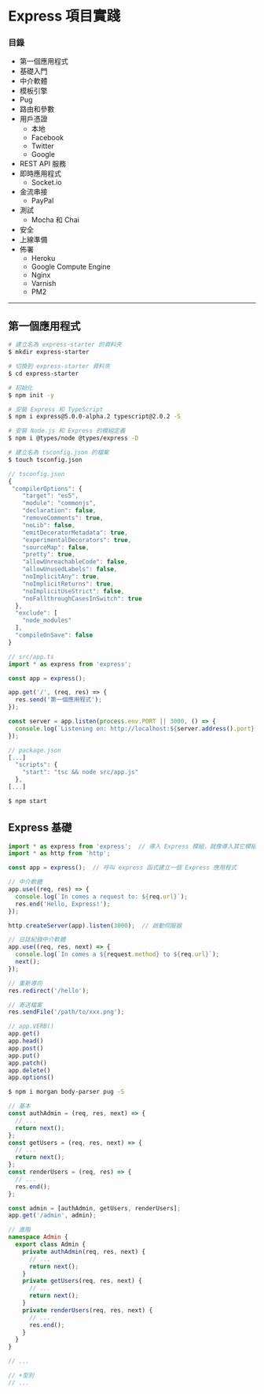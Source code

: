 # Express 項目實踐

### 目錄
* 第一個應用程式
* 基礎入門
* 中介軟體
* 模板引擎
 * Pug
* 路由和參數
* 用戶憑證
  * 本地
  * Facebook
  * Twitter
  * Google
* REST API 服務
* 即時應用程式
  * Socket.io
* 金流串接
  * PayPal
* 測試
  * Mocha 和 Chai
* 安全
* 上線準備
* 佈署
  * Heroku
  * Google Compute Engine
  * Nginx
  * Varnish
  * PM2

***

## 第一個應用程式

```bash
# 建立名為 express-starter 的資料夾
$ mkdir express-starter

# 切換到 express-starter 資料夾
$ cd express-starter
```
```bash
# 初始化
$ npm init -y
```
```bash
# 安裝 Express 和 TypeScript
$ npm i express@5.0.0-alpha.2 typescript@2.0.2 -S

# 安裝 Node.js 和 Express 的模組定義
$ npm i @types/node @types/express -D
```
```bash
# 建立名為 tsconfig.json 的檔案
$ touch tsconfig.json
```
```js
// tsconfig.json
{
 "compilerOptions": {
    "target": "es5",
    "module": "commonjs",
    "declaration": false,
    "removeComments": true,
    "noLib": false,
    "emitDecoratorMetadata": true,
    "experimentalDecorators": true,
    "sourceMap": false,
    "pretty": true,
    "allowUnreachableCode": false,
    "allowUnusedLabels": false,
    "noImplicitAny": true,
    "noImplicitReturns": true,
    "noImplicitUseStrict": false,
    "noFallthroughCasesInSwitch": true
  },
  "exclude": [
    "node_modules"
  ],
  "compileOnSave": false
}
```
```ts
// src/app.ts
import * as express from 'express';

const app = express();

app.get('/', (req, res) => {
  res.send('第一個應用程式'); 
});

const server = app.listen(process.env.PORT || 3000, () => {
  console.log(`Listening on: http://localhost:${server.address().port}.`);
});
```
```js
// package.json
[...]
  "scripts": {
    "start": "tsc && node src/app.js"
  },
[...]
```
```bash
$ npm start
```

## Express 基礎

```ts
import * as express from 'express';  // 導入 Express 模組，就像導入其它模組一樣
import * as http from 'http';

const app = express();  // 呼叫 express 函式建立一個 Express 應用程式

// 中介軟體
app.use((req, res) => {
  console.log(`In comes a request to: ${req.url}`);
  res.end('Hello, Express!');
});

http.createServer(app).listen(3000);  // 啟動伺服器
```

```ts
// 日誌紀錄中介軟體
app.use((req, res, next) => {
  console.log(`In comes a ${request.method} to ${req.url}`);
  next();
});
```

```ts
// 重新導向
res.redirect('/hello');
```

```ts
// 寄送檔案
res.sendFile('/path/to/xxx.png');
```

```ts
// app.VERB()
app.get()
app.head()
app.post()
app.put()
app.patch()
app.delete()
app.options()
```

```bash
$ npm i morgan body-parser pug -S
```

```ts
// 基本
const authAdmin = (req, res, next) => {
  // ...
  return next();
};
const getUsers = (req, res, next) => {
  // ...
  return next();
};
const renderUsers = (req, res) => {
  // ...
  res.end();
};

const admin = [authAdmin, getUsers, renderUsers];
app.get('/admin', admin);
```
```ts
// 進階
namespace Admin {
  export class Admin {
    private authAdmin(req, res, next) {
      // ...
      return next();
    }
    private getUsers(req, res, next) {
      // ...
      return next();
    }
    private renderUsers(req, res, next) {
      // ...
      res.end();
    }
  }
}

// ...
```
```ts
// +型別
// ...
```
